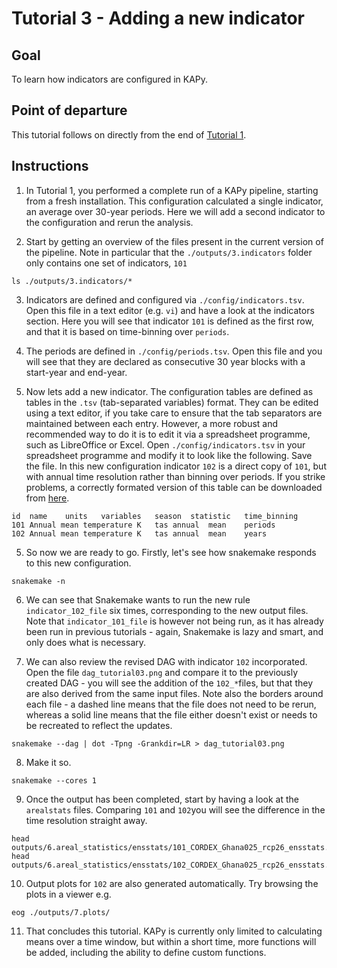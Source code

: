 # Tutorial 3 - Adding a new indicator

## Goal

To learn how indicators are configured in KAPy.

## Point of departure

This tutorial follows on directly from the end of [Tutorial 1](Tutorial01.md).

## Instructions

1. In Tutorial 1, you performed a complete run of a KAPy pipeline, starting from a fresh installation. This configuration calculated a single indicator, an average over 30-year periods. Here we will add a second indicator to the configuration and rerun the analysis.

2. Start by getting an overview of the files present in the current version of the pipeline. Note in particular that the `./outputs/3.indicators` folder only contains one set of indicators, `101`
```
ls ./outputs/3.indicators/*
```

3. Indicators are defined and configured via `./config/indicators.tsv`. Open this file in a text editor (e.g. `vi`) and have a look at the indicators section. Here you will see that indicator `101` is defined as the first row, and that it is based on time-binning over `periods`. 

4. The periods are defined in `./config/periods.tsv`. Open this file and you will see that they are declared as consecutive 30 year blocks with a start-year and end-year.

4. Now lets add a new indicator. The configuration tables are defined as tables in the `.tsv` (tab-separated variables) format. They can be edited using a text editor, if you take care to ensure that the tab separators are maintained between each entry. However, a more robust and recommended way to do it is to edit it via a spreadsheet programme, such as LibreOffice or Excel. Open `./config/indicators.tsv` in your spreadsheet programme and modify it to look like the following. Save the file. In this new configuration indicator `102` is a direct copy of `101`, but with annual time resolution rather than binning over periods. If you strike problems, a correctly formated version of this table can be downloaded from [here](Tutorial03_files/indicators.tsv).

```
id	name	units	variables	season	statistic	time_binning
101	Annual mean temperature	K	tas	annual	mean	periods
102	Annual mean temperature	K	tas	annual	mean	years
```

5. So now we are ready to go. Firstly, let's see how snakemake responds to this new configuration.
```
snakemake -n
```

6. We can see that Snakemake wants to run the new rule `indicator_102_file` six times, corresponding to the new output files. Note that `indicator_101_file` is however not being run, as it has already been run in previous tutorials - again, Snakemake is lazy and smart, and only does what is necessary.

7. We can also review the revised DAG with indicator `102` incorporated. Open the file `dag_tutorial03.png` and compare it to the previously created DAG - you will see the addition of the `102_*`files, but that they are also derived from the same input files. Note also the borders around each file - a dashed line means that the file does not need to be rerun, whereas a solid line means that the file either doesn't exist or needs to be recreated to reflect the updates.

```
snakemake --dag | dot -Tpng -Grankdir=LR > dag_tutorial03.png
```

8. Make it so.

```
snakemake --cores 1

```

9. Once the output has been completed, start by having a look at the `arealstats` files. Comparing `101` and `102`you will see the difference in the time resolution straight away.
```
head outputs/6.areal_statistics/ensstats/101_CORDEX_Ghana025_rcp26_ensstats.csv 
head outputs/6.areal_statistics/ensstats/102_CORDEX_Ghana025_rcp26_ensstats.csv 
```

10. Output plots for `102` are also generated automatically. Try browsing the plots in a viewer e.g. 

```
eog ./outputs/7.plots/
```

11. That concludes this tutorial. KAPy is currently only limited to calculating means over a time window, but within a short time, more functions will be added, including the ability to define custom functions.

